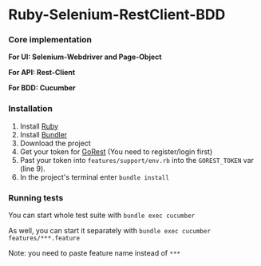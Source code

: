 # Ruby-Selenium-RestClient-BDD
### Core implementation 
**For UI: Selenium-Webdriver and Page-Object**

**For API: Rest-Client**

**For BDD: Cucumber**

### Installation
1. Install [Ruby](https://www.ruby-lang.org/en/documentation/installation/)
2. Install [Bundler](https://bundler.io)
3. Download the project
4. Get your token for [GoRest](https://gorest.co.in/my-account/access-tokens) (You need to register/login first)
5. Past your token into `features/support/env.rb` into the `GOREST_TOKEN` var (line 9).
6. In the project's terminal enter `bundle install`

### Running tests
You can start whole test suite with `bundle exec cucumber`

As well, you can start it separately with `bundle exec cucumber features/***.feature`

Note: you need to paste feature name instead of `***`


